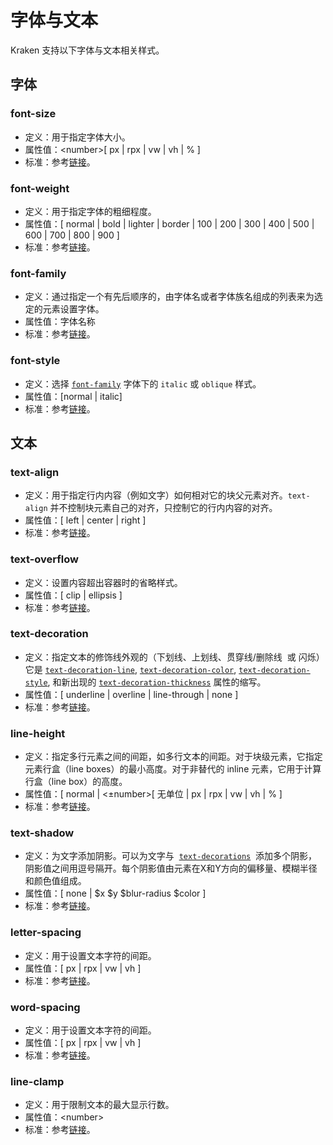 # 字体与文本

Kraken 支持以下字体与文本相关样式。

## 字体 

### font-size
- 定义：用于指定字体大小。
- 属性值：\<number>[ px | rpx | vw | vh | % ]
- 标准：参考[链接](https://developer.mozilla.org/zh-CN/docs/Web/CSS/font-size)。

### font-weight
- 定义：用于指定字体的粗细程度。
- 属性值：[ normal | bold | lighter | border | 100 | 200 | 300 | 400 | 500 | 600 | 700 | 800 | 900 ]
- 标准：参考[链接](https://developer.mozilla.org/zh-CN/docs/Web/CSS/font-weight)。

### font-family
- 定义：通过指定一个有先后顺序的，由字体名或者字体族名组成的列表来为选定的元素设置字体。
- 属性值：字体名称
- 标准：参考[链接](https://developer.mozilla.org/zh-CN/docs/Web/CSS/font-family)。

### font-style
- 定义：选择 [`font-family`](https://developer.mozilla.org/zh-CN/docs/Web/CSS/font-family) 字体下的 `italic` 或 `oblique` 样式。
- 属性值：[normal | italic]
- 标准：参考[链接](https://developer.mozilla.org/zh-CN/docs/Web/CSS/font-style)。

## 文本

### text-align
- 定义：用于指定行内内容（例如文字）如何相对它的块父元素对齐。`text-align` 并不控制块元素自己的对齐，只控制它的行内内容的对齐。
- 属性值：[ left | center | right ]
- 标准：参考[链接](https://developer.mozilla.org/zh-CN/docs/Web/CSS/text-align)。

### text-overflow
- 定义：设置内容超出容器时的省略样式。
- 属性值：[ clip | ellipsis ]
- 标准：参考[链接](https://developer.mozilla.org/zh-CN/docs/Web/CSS/text-overflow)。

### text-decoration
- 定义：指定文本的修饰线外观的（下划线、上划线、贯穿线/删除线  或 闪烁）它是 [`text-decoration-line`](https://developer.mozilla.org/zh-CN/docs/Web/CSS/text-decoration-line), [`text-decoration-color`](https://developer.mozilla.org/zh-CN/docs/Web/CSS/text-decoration-color), [`text-decoration-style`](https://developer.mozilla.org/zh-CN/docs/Web/CSS/text-decoration-style), 和新出现的 [`text-decoration-thickness`](https://developer.mozilla.org/zh-CN/docs/Web/CSS/text-decoration-thickness) 属性的缩写。
- 属性值：[ underline | overline | line-through | none ]
- 标准：参考[链接](https://developer.mozilla.org/zh-CN/docs/Web/CSS/text-decoration)。

### line-height
- 定义：指定多行元素之间的间距，如多行文本的间距。对于块级元素，它指定元素行盒（line boxes）的最小高度。对于非替代的 inline 元素，它用于计算行盒（line box）的高度。
- 属性值：[ normal | <±number>[ 无单位 | px | rpx | vw | vh | % ]
- 标准：参考[链接](https://developer.mozilla.org/zh-CN/docs/Web/CSS/line-height)。

### text-shadow
- 定义：为文字添加阴影。可以为文字与  [`text-decorations`](https://developer.mozilla.org/zh-CN/docs/Web/CSS/text-shadow)  添加多个阴影，阴影值之间用逗号隔开。每个阴影值由元素在X和Y方向的偏移量、模糊半径和颜色值组成。
- 属性值：[ none | $x $y $blur-radius $color ]
- 标准：参考[链接](https://developer.mozilla.org/zh-CN/docs/Web/CSS/text-shadow)。

### letter-spacing
- 定义：用于设置文本字符的间距。
- 属性值：[ px | rpx | vw | vh ]
- 标准：参考[链接](https://developer.mozilla.org/zh-CN/docs/Web/CSS/letter-spacing)。

### word-spacing
- 定义：用于设置文本字符的间距。
- 属性值：[ px | rpx | vw | vh ]
- 标准：参考[链接](https://developer.mozilla.org/zh-CN/docs/Web/CSS/word-spacing)。

### line-clamp
- 定义：用于限制文本的最大显示行数。
- 属性值：\<number>
- 标准：参考[链接](https://developer.mozilla.org/zh-CN/docs/Web/CSS/line-clamp)。
